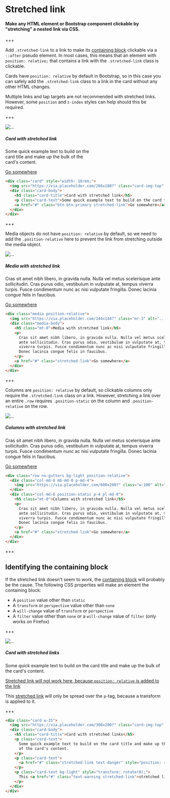 
# Stretched link

#### Make any HTML element or Bootstrap component clickable by "stretching" a nested link via CSS.

+++

Add `.stretched-link` to a link to make its [containing block](https://developer.mozilla.org/en-US/docs/Web/CSS/Containing_block) clickable via a `::after` pseudo element. In most cases, this means that an element with `position: relative;` that contains a link with the `.stretched-link` class is clickable.

Cards have `position: relative` by default in Bootstrap, so in this case you can safely add the `.stretched-link` class to a link in the card without any other HTML changes.

Multiple links and tap targets are not recommended with stretched links. However, some `position` and `z-index` styles can help should this be required.

+++

<div class="card" style="width: 18rem;">
  <img src="https://via.placeholder.com/286x180?" class="card-img-top" alt="...">
  <div class="card-body">
    <h5 class="card-title">Card with stretched link</h5>
    <p class="card-text">Some quick example text to build on the card title and make up the bulk of the card's content.</p>
    <a href="#" class="btn btn-primary stretched-link">Go somewhere</a>
  </div>
</div>

```html
<div class="card" style="width: 18rem;">
  <img src="https://via.placeholder.com/286x180?" class="card-img-top" alt="...">
  <div class="card-body">
    <h5 class="card-title">Card with stretched link</h5>
    <p class="card-text">Some quick example text to build on the card title and make up the bulk of the card's content.</p>
    <a href="#" class="btn btn-primary stretched-link">Go somewhere</a>
  </div>
</div>
```

+++

Media objects do not have `position: relative` by default, so we need to add the `.position-relative` here to prevent the link from stretching outside the media object.

<div class="media position-relative">
  <img src="https://via.placeholder.com/144x144?text=" class="mr-3" alt="...">
  <div class="media-body">
    <h5 class="mt-0">Media with stretched link</h5>
    <p>
      Cras sit amet nibh libero, in gravida nulla. Nulla vel metus scelerisque
      ante sollicitudin. Cras purus odio, vestibulum in vulputate at, tempus
      viverra turpis. Fusce condimentum nunc ac nisi vulputate fringilla.
      Donec lacinia congue felis in faucibus.
    </p>
    <a href="#" class="stretched-link">Go somewhere</a>
  </div>
</div>

```html
<div class="media position-relative">
  <img src="https://via.placeholder.com/144x144?" class="mr-3" alt="...">
  <div class="media-body">
    <h5 class="mt-0">Media with stretched link</h5>
    <p>
      Cras sit amet nibh libero, in gravida nulla. Nulla vel metus scelerisque
      ante sollicitudin. Cras purus odio, vestibulum in vulputate at, tempus
      viverra turpis. Fusce condimentum nunc ac nisi vulputate fringilla.
      Donec lacinia congue felis in faucibus.
    </p>
    <a href="#" class="stretched-link">Go somewhere</a>
  </div>
</div>
```

+++

Columns are `position: relative` by default, so clickable columns only require the `.stretched-link` class on a link. However, stretching a link over an entire `.row` requires `.position-static` on the column and `.position-relative` on the row.

<div class="row no-gutters bg-light position-relative">
  <div class="col-md-6 mb-md-0 p-md-4">
    <img src="https://via.placeholder.com/600x200?text=" class="w-100" alt="...">
  </div>
  <div class="col-md-6 position-static p-4 pl-md-0">
    <h5 class="mt-0">Columns with stretched link</h5>
    <p>
      Cras sit amet nibh libero, in gravida nulla. Nulla vel metus scelerisque
      ante sollicitudin. Cras purus odio, vestibulum in vulputate at, tempus
      viverra turpis. Fusce condimentum nunc ac nisi vulputate fringilla.
      Donec lacinia congue felis in faucibus.
    </p>
    <a href="#" class="stretched-link">Go somewhere</a>
  </div>
</div>

```html
<div class="row no-gutters bg-light position-relative">
  <div class="col-md-6 mb-md-0 p-md-4">
    <img src="https://via.placeholder.com/600x200?" class="w-100" alt="...">
  </div>
  <div class="col-md-6 position-static p-4 pl-md-0">
    <h5 class="mt-0">Columns with stretched link</h5>
    <p>
      Cras sit amet nibh libero, in gravida nulla. Nulla vel metus scelerisque
      ante sollicitudin. Cras purus odio, vestibulum in vulputate at, tempus
      viverra turpis. Fusce condimentum nunc ac nisi vulputate fringilla.
      Donec lacinia congue felis in faucibus.
    </p>
    <a href="#" class="stretched-link">Go somewhere</a>
  </div>
</div>
```

+++

## Identifying the containing block

If the stretched link doesn't seem to work, the [containing block](https://developer.mozilla.org/en-US/docs/Web/CSS/Containing_block#Identifying_the_containing_block) will probably be the cause. The following CSS properties will make an element the containing block:

- A `position` value other than `static`
- A `transform` or `perspective` value other than `none`
- A `will-change` value of `transform` or `perspective`
- A `filter` value other than `none` or a `will-change` value of `filter` (only works on Firefox)

+++

<div class="card w-25">
  <img src="https://via.placeholder.com/300x200?text=" class="card-img-top" alt="...">
  <div class="card-body">
    <h5 class="card-title">Card with stretched links</h5>
    <p class="card-text">
      Some quick example text to build on the card title and make up the bulk
      of the card's content.
    </p>
    <p class="card-text">
      <a href="#" class="stretched-link text-danger" style="position: relative;">Stretched link will not work here, because <code>position: relative</code> is added to the link</a>
    </p>
    <p class="card-text bg-light" style="transform: rotate(0);">
      This <a href="#" class="text-warning stretched-link">stretched link</a> will only be spread over the <code>p</code>-tag, because a transform is applied to it.
    </p>
  </div>
</div>

+++

```html
<div class="card w-25">
  <img src="https://via.placeholder.com/300x200?" class="card-img-top" alt="...">
  <div class="card-body">
    <h5 class="card-title">Card with stretched links</h5>
    <p class="card-text">
      Some quick example text to build on the card title and make up the bulk
      of the card's content.
    </p>
    <p class="card-text">
      <a href="#" class="stretched-link text-danger" style="position: relative;">Stretched link will not work here, because <code>position: relative</code> is added to the link</a>
    </p>
    <p class="card-text bg-light" style="transform: rotate(0);">
      This <a href="#" class="text-warning stretched-link">stretched link</a> will only be spread over the <code>p</code>-tag, because a transform is applied to it.
    </p>
  </div>
</div>
```
